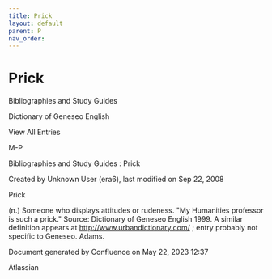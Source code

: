 ```yaml
---
title: Prick
layout: default
parent: P
nav_order:
---
```


# Prick

Bibliographies and Study Guides

Dictionary of Geneseo English

View All Entries

M-P

Bibliographies and Study Guides : Prick

Created by  Unknown User (era6), last modified on Sep 22, 2008

Prick

(n.) Someone who displays attitudes or rudeness. &quot;My Humanities professor is such a prick.&quot; Source: Dictionary of Geneseo English 1999. A similar definition appears at http://www.urbandictionary.com/ ; entry probably not specific to Geneseo. Adams.

Document generated by Confluence on May 22, 2023 12:37

Atlassian
